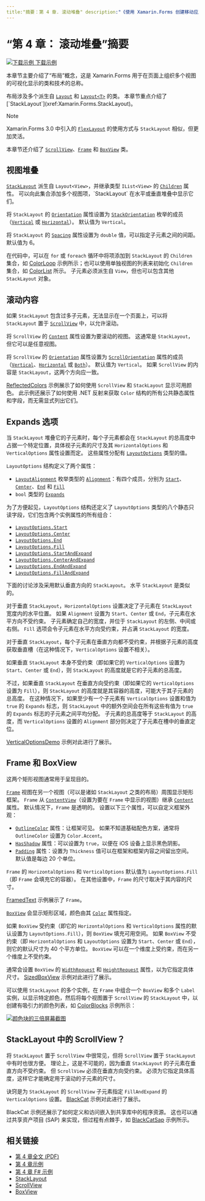 ```yaml
---
title:"摘要：第 4 章. 滚动堆叠" description:"《使用 Xamarin.Forms 创建移动应用》- 摘要：第 4 章. 滚动堆叠" ms.prod: xamarin ms.technology: xamarin-forms ms.assetid:7A39FD4F-15AD-4F94-960E-9FEEB63FFD44 author: davidbritch ms.author: dabritch ms.date:2018 年 7 月 19 日 no-loc: [Xamarin.Forms, Xamarin.Essentials]
---
```


# <a name="summary-of-chapter-4-scrolling-the-stack"></a>“第 4 章： 滚动堆叠”摘要

[![下载示例](~/media/shared/download.png) 下载示例](https://github.com/xamarin/xamarin-forms-book-samples/tree/master/Chapter04)

本章节主要介绍了“布局”概念，这是 Xamarin.Forms 用于在页面上组织多个视图的可视化显示的类和技术的总称。

布局涉及多个派生自 [`Layout`](xref:Xamarin.Forms.Layout) 和 [`Layout<T>`](xref:Xamarin.Forms.Layout`1) 的类。 本章节重点介绍了 [`StackLayout`](xref:Xamarin.Forms.StackLayout)。

> [!NOTE]
> Xamarin.Forms 3.0 中引入的 [`FlexLayout`](~/xamarin-forms/user-interface/layouts/flex-layout.md) 的使用方式与 `StackLayout` 相似，但更加灵活。

本章节还介绍了 [`ScrollView`](xref:Xamarin.Forms.ScrollView)、[`Frame`](xref:Xamarin.Forms.Frame) 和 [`BoxView`](xref:Xamarin.Forms.BoxView) 类。

## <a name="stacks-of-views"></a>视图堆叠

[`StackLayout`](xref:Xamarin.Forms.StackLayout) 派生自 `Layout<View>`，并继承类型 `IList<View>` 的 [`Children`](xref:Xamarin.Forms.Layout`1) 属性。 可以向此集合添加多个视图项，`StackLayout` 在水平或垂直堆叠中显示它们。

将 `StackLayout` 的 [`Orientation`](xref:Xamarin.Forms.StackLayout.Orientation) 属性设置为 [`StackOrientation`](xref:Xamarin.Forms.StackOrientation) 枚举的成员（[`Vertical`](xref:Xamarin.Forms.StackOrientation.Vertical) 或 [`Horizontal`](xref:Xamarin.Forms.StackOrientation.Horizontal)）。 默认值为 `Vertical`。

将 `StackLayout` 的 [`Spacing`](xref:Xamarin.Forms.StackLayout.Spacing) 属性设置为 `double` 值，可以指定子元素之间的间距。 默认值为 6。

在代码中，可以在 `for` 或 `foreach` 循环中将项添加到 `StackLayout` 的 `Children` 集合，如 [ColorLoop](https://github.com/xamarin/xamarin-forms-book-samples/tree/master/Chapter04/ColorLoop) 示例所示；也可以使用单独视图的列表来初始化 `Children` 集合，如 [ColorList](https://github.com/xamarin/xamarin-forms-book-samples/tree/master/Chapter04/ColorList) 所示。 子元素必须派生自 `View`，但也可以包含其他 `StackLayout` 对象。

## <a name="scrolling-content"></a>滚动内容

如果 `StackLayout` 包含过多子元素，无法显示在一个页面上，可以将 `StackLayout` 置于 [`ScrollView`](xref:Xamarin.Forms.ScrollView) 中，以允许滚动。

将 `ScrollView` 的 [`Content`](xref:Xamarin.Forms.ScrollView.Content) 属性设置为要滚动的视图。 这通常是 `StackLayout`，但它可以是任意视图。

将 `ScrollView` 的 [`Orientation`](xref:Xamarin.Forms.ScrollView.Orientation) 属性设置为 [`ScrollOrientation`](xref:Xamarin.Forms.ScrollOrientation) 属性的成员（[`Vertical`](xref:Xamarin.Forms.ScrollOrientation.Vertical)、[`Horizontal`](xref:Xamarin.Forms.ScrollOrientation.Horizontal) 或 [`Both`](xref:Xamarin.Forms.ScrollOrientation.Both)）。 默认值为 `Vertical`。 如果 `ScrollView` 的内容是 `StackLayout`，这两个方向应一致。

[ReflectedColors](https://github.com/xamarin/xamarin-forms-book-samples/tree/master/Chapter04/ReflectedColors) 示例展示了如何使用 `ScrollView` 和 `StackLayout` 显示可用颜色。 此示例还展示了如何使用 .NET 反射来获取 `Color` 结构的所有公共静态属性和字段，而无需显式列出它们。

## <a name="the-expands-option"></a>Expands 选项

当 `StackLayout` 堆叠它的子元素时，每个子元素都会在 `StackLayout` 的总高度中占据一个特定位置，具体视子元素的尺寸及其 `HorizontalOptions` 和 `VerticalOptions` 属性设置而定。 这些属性分配有 [`LayoutOptions`](xref:Xamarin.Forms.LayoutOptions) 类型的值。

`LayoutOptions` 结构定义了两个属性：

- [`LayoutAlignment`](xref:Xamarin.Forms.LayoutAlignment) 枚举类型的 [`Alignment`](xref:Xamarin.Forms.LayoutOptions.Alignment)：有四个成员，分别为 [`Start`](xref:Xamarin.Forms.LayoutAlignment.Start)、[`Center`](xref:Xamarin.Forms.LayoutAlignment.Center)、[`End`](xref:Xamarin.Forms.LayoutAlignment.End) 和 [`Fill`](xref:Xamarin.Forms.LayoutAlignment.Fill)
- `bool` 类型的 [`Expands`](xref:Xamarin.Forms.LayoutOptions.Expands)

为了方便起见，`LayoutOptions` 结构还定义了 `LayoutOptions` 类型的八个静态只读字段，它们包含两个实例属性的所有组合：

- [`LayoutOptions.Start`](xref:Xamarin.Forms.LayoutOptions.Start)
- [`LayoutOptions.Center`](xref:Xamarin.Forms.LayoutOptions.Center)
- [`LayoutOptions.End`](xref:Xamarin.Forms.LayoutOptions.End)
- [`LayoutOptions.Fill`](xref:Xamarin.Forms.LayoutOptions.Fill)
- [`LayoutOptions.StartAndExpand`](xref:Xamarin.Forms.LayoutOptions.StartAndExpand)
- [`LayoutOptions.CenterAndExpand`](xref:Xamarin.Forms.LayoutOptions.CenterAndExpand)
- [`LayoutOptions.EndAndExpand`](xref:Xamarin.Forms.LayoutOptions.EndAndExpand)
- [`LayoutOptions.FillAndExpand`](xref:Xamarin.Forms.LayoutOptions.FillAndExpand)

下面的讨论涉及采用默认垂直方向的 `StackLayout`。 水平 `StackLayout` 是类似的。

对于垂直 `StackLayout`，`HorizontalOptions` 设置决定了子元素在 `StackLayout` 宽度内的水平位置。 如果 `Alignment` 设置为 `Start`、`Center` 或 `End`，子元素在水平方向不受约束。 子元素确定自己的宽度，并位于 `StackLayout` 的左侧、中间或右侧。 `Fill` 选项会令子元素在水平方向受约束，并占满 `StackLayout` 的宽度。

对于垂直 `StackLayout`，每个子元素在垂直方向都不受约束，并根据子元素的高度获取垂直槽（在这种情况下，`VerticalOptions` 设置不相关）。

如果垂直 `StackLayout` 本身不受约束（即如果它的 `VerticalOptions` 设置为 `Start`、`Center` 或 `End`），则 `StackLayout` 的高度就是它的子元素的总高度。

不过，如果垂直 `StackLayout` 在垂直方向受约束（即如果它的 `VerticalOptions` 设置为 `Fill`），则 `StackLayout` 的高度就是其容器的高度，可能大于其子元素的总高度。 在这种情况下，如果至少有一个子元素有 `VerticalOptions` 设置和值为 `true` 的 `Expands` 标志，则 `StackLayout` 中的额外空间会在所有这些有值为 `true` 的 `Expands` 标志的子元素之间平均分配。 子元素的总高度等于 `StackLayout` 的高度，而 `VerticalOptions` 设置的 `Alignment` 部分则决定了子元素在槽中的垂直定位。

[VerticalOptionsDemo](https://github.com/xamarin/xamarin-forms-book-samples/tree/master/Chapter04/VerticalOptionsDemo) 示例对此进行了展示。

## <a name="frame-and-boxview"></a>Frame 和 BoxView

这两个矩形视图通常用于呈现目的。

[`Frame`](xref:Xamarin.Forms.Frame) 视图在另一个视图（可以是诸如 `StackLayout` 之类的布局）周围显示矩形框架。 `Frame` 从 [`ContentView`](xref:Xamarin.Forms.ContentView)（设置为要在 `Frame` 中显示的视图）继承 [`Content`](xref:Xamarin.Forms.ContentView.Content) 属性。 默认情况下，`Frame` 是透明的。 设置以下三个属性，可以自定义框架外观：

- [`OutlineColor`](xref:Xamarin.Forms.Frame.OutlineColor) 属性：让框架可见。 如果不知道基础配色方案，通常将 `OutlineColor` 设置为 `Color.Accent`。
- [`HasShadow`](xref:Xamarin.Forms.Frame.HasShadow) 属性：可以设置为 `true`，以便在 iOS 设备上显示黑色阴影。
- [`Padding`](xref:Xamarin.Forms.Layout.Padding) 属性：设置为 `Thickness` 值可以在框架和框架内容之间留出空间。 默认值是每边 20 个单位。

`Frame` 的 `HorizontalOptions` 和 `VerticalOptions` 默认值为 `LayoutOptions.Fill`（即 `Frame` 会填充它的容器）。 在其他设置中，`Frame` 的尺寸取决于其内容的尺寸。

[FramedText](https://github.com/xamarin/xamarin-forms-book-samples/tree/master/Chapter04/FramedText) 示例展示了 `Frame`。

[`BoxView`](xref:Xamarin.Forms.BoxView) 会显示矩形区域，颜色由其 [`Color`](xref:Xamarin.Forms.BoxView.Color) 属性指定。

如果 `BoxView` 受约束（即它的 `HorizontalOptions` 和 `VerticalOptions` 属性的默认设置为 `LayoutOptions.Fill`），则 `BoxView` 填充可用空间。 如果 `BoxView` 不受约束（即 `HorizontalOptions` 和 `LayoutOptions` 设置为 `Start`、`Center` 或 `End`），则它的默认尺寸为 40 个平方单位。 `BoxView` 可以在一个维度上受约束，而在另一个维度上不受约束。

通常会设置 `BoxView` 的 [`WidthRequest`](xref:Xamarin.Forms.VisualElement.WidthRequest) 和 [`HeightRequest`](xref:Xamarin.Forms.VisualElement.HeightRequest) 属性，以为它指定具体尺寸。 [SizedBoxView](https://github.com/xamarin/xamarin-forms-book-samples/tree/master/Chapter04/SizedBoxView) 示例对此进行了展示。

可以使用 `StackLayout` 的多个实例，在 `Frame` 中组合一个 `BoxView` 和多个 `Label` 实例，以显示特定颜色，然后将每个视图置于 `ScrollView` 的 `StackLayout` 中，以创建有吸引力的颜色列表，如 [ColorBlocks](https://github.com/xamarin/xamarin-forms-book-samples/tree/master/Chapter04/ColorBlocks) 示例所示：

[![颜色块的三倍屏幕截图](images/ch04fg11-small.png "颜色列表")](images/ch04fg11-large.png#lightbox "颜色列表")

## <a name="a-scrollview-in-a-stacklayout"></a>StackLayout 中的 ScrollView？

将 `StackLayout` 置于 `ScrollView` 中很常见，但将 `ScrollView` 置于 `StackLayout` 中有时也很方便。 理论上，这是不可能的，因为垂直 `StackLayout` 的子元素在垂直方向不受约束。 但 `ScrollView` 必须在垂直方向受约束。 必须为它指定具体高度，这样它才能确定用于滚动的子元素的尺寸。

诀窍是为 `StackLayout` 的 `ScrollView` 子元素指定 `FillAndExpand` 的 `VerticalOptions` 设置。 [BlackCat](https://github.com/xamarin/xamarin-forms-book-samples/tree/master/Chapter04/BlackCat) 示例对此进行了展示。

BlackCat 示例还展示了如何定义和访问嵌入到共享库中的程序资源。 这也可以通过共享资产项目 (SAP) 来实现，但过程有点棘手，如 [BlackCatSap](https://github.com/xamarin/xamarin-forms-book-samples/tree/master/Chapter04/BlackCatSap) 示例所示。

## <a name="related-links"></a>相关链接

- [第 4 章全文 (PDF)](https://download.xamarin.com/developer/xamarin-forms-book/XamarinFormsBook-Ch04-Apr2016.pdf)
- [第 4 章示例](https://github.com/xamarin/xamarin-forms-book-samples/tree/master/Chapter04)
- [第 4 章 F# 示例](https://github.com/xamarin/xamarin-forms-book-samples/tree/master/Chapter04/FS)
- [StackLayout](~/xamarin-forms/user-interface/layouts/stacklayout.md)
- [ScrollView](~/xamarin-forms/user-interface/layouts/scrollview.md)
- [BoxView](~/xamarin-forms/user-interface/boxview.md)
